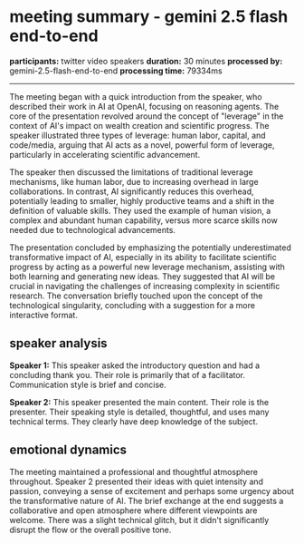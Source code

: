 # meeting summary - gemini 2.5 flash end-to-end

**participants:** twitter video speakers
**duration:** 30 minutes
**processed by:** gemini-2.5-flash-end-to-end
**processing time:** 79334ms

---

The meeting began with a quick introduction from the speaker, who described their work in AI at OpenAI, focusing on reasoning agents. The core of the presentation revolved around the concept of "leverage" in the context of AI's impact on wealth creation and scientific progress.  The speaker illustrated three types of leverage: human labor, capital, and code/media, arguing that AI acts as a novel, powerful form of leverage, particularly in accelerating scientific advancement.  

The speaker then discussed the limitations of traditional leverage mechanisms, like human labor, due to increasing overhead in large collaborations.  In contrast, AI significantly reduces this overhead, potentially leading to smaller, highly productive teams and a shift in the definition of valuable skills.  They used the example of human vision, a complex and abundant human capability, versus more scarce skills now needed due to technological advancements.

The presentation concluded by emphasizing the potentially underestimated transformative impact of AI, especially in its ability to facilitate scientific progress by acting as a powerful new leverage mechanism, assisting with both learning and generating new ideas. They suggested that AI will be crucial in navigating the challenges of increasing complexity in scientific research.  The conversation briefly touched upon the concept of the technological singularity, concluding with a suggestion for a more interactive format.

## speaker analysis
**Speaker 1:**  This speaker asked the introductory question and had a concluding thank you. Their role is primarily that of a facilitator.  Communication style is brief and concise.

**Speaker 2:** This speaker presented the main content.  Their role is the presenter. Their speaking style is detailed, thoughtful, and uses many technical terms. They clearly have deep knowledge of the subject.

## emotional dynamics
The meeting maintained a professional and thoughtful atmosphere throughout. Speaker 2 presented their ideas with quiet intensity and passion, conveying a sense of excitement and perhaps some urgency about the transformative nature of AI.  The brief exchange at the end suggests a collaborative and open atmosphere where different viewpoints are welcome. There was a slight technical glitch, but it didn't significantly disrupt the flow or the overall positive tone.